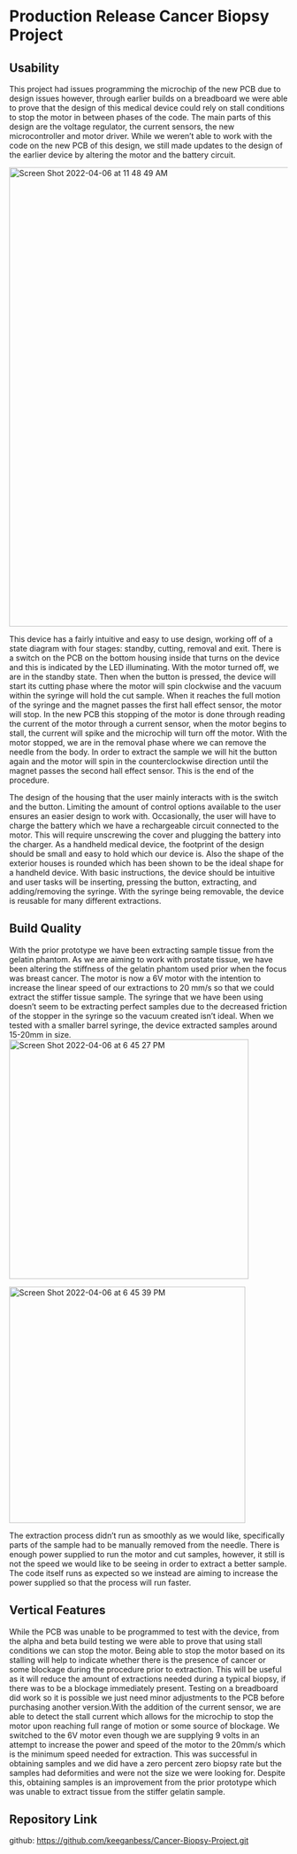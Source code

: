 # Production Release Cancer Biopsy Project

## Usability
This project had issues programming the microchip of the new PCB due to design issues however, through earlier builds on a breadboard we were able to prove that the design of this medical device could rely on stall conditions to stop the motor in between phases of the code. The main parts of this design are the voltage regulator, the current sensors, the new microcontroller and motor driver. While we weren’t able to work with the code on the new PCB of this design, we still made updates to the design of the earlier device by altering the motor and the battery circuit.  

<img width="830" alt="Screen Shot 2022-04-06 at 11 48 49 AM" src="https://user-images.githubusercontent.com/78036141/162015425-8414b08f-2ec1-4128-bad1-e3d22eb71492.png">

This device has a fairly intuitive and easy to use design, working off of a state diagram with four stages: standby, cutting, removal and exit. There is a switch on the PCB on the bottom housing inside that turns on the device and this is indicated by the LED illuminating. With the motor turned off, we are in the standby state. Then when the button is pressed, the device will start its cutting phase where the motor will spin clockwise and the vacuum within the syringe will hold the cut sample. When it reaches the full motion of the syringe and the magnet passes the first hall effect sensor, the motor will stop. In the new PCB this stopping of the motor is done through reading the current of the motor through a current sensor, when the motor begins to stall, the current will spike and the microchip will turn off the motor. With the motor stopped, we are in the removal phase where we can remove the needle from the body. In order to extract the sample we will hit the button again and the motor will spin in the counterclockwise direction until the magnet passes the second hall effect sensor. This is the end of the procedure. 

The design of the housing that the user mainly interacts with is the switch and the button. Limiting the amount of control options available to the user ensures an easier design to work with. Occasionally, the user will have to charge the battery which we have a rechargeable circuit connected to the motor. This will require unscrewing the cover and plugging the battery into the charger.  As a handheld medical device, the footprint of the design should be small and easy to hold which our device is. Also the shape of the exterior houses is rounded which has been shown to be the ideal shape for a handheld device. With basic instructions, the device should be intuitive and user tasks will be inserting, pressing the button, extracting, and adding/removing the syringe. With the syringe being removable, the device is reusable for many different extractions.


## Build Quality
With the prior prototype we have been extracting sample tissue from the gelatin phantom. As we are aiming to work with prostate tissue, we have been altering the stiffness of the gelatin phantom used prior when the focus was breast cancer. The motor is now a 6V motor with the intention to increase the linear speed of our extractions to 20 mm/s so that we could extract the stiffer tissue sample. The syringe that we have been using doesn’t seem to be extracting perfect samples due to the decreased friction of the stopper in the syringe so the vacuum created isn’t ideal. When we tested with a smaller barrel syringe, the device extracted samples around 15-20mm in size. 
<img width="433" alt="Screen Shot 2022-04-06 at 6 45 27 PM" src="https://user-images.githubusercontent.com/78036141/162084844-3065ce04-8211-4a3a-929c-51a99c5fc621.png">

<img width="427" alt="Screen Shot 2022-04-06 at 6 45 39 PM" src="https://user-images.githubusercontent.com/78036141/162084864-b3faa03c-53b3-4139-98fe-f98bac0776d3.png">

The extraction process didn’t run as smoothly as we would like, specifically parts of the sample had to be manually removed from the needle. There is enough power supplied to run the motor and cut samples, however, it still is not the speed we would like to be seeing in order to extract a better sample. The code itself runs as expected so we instead are aiming to increase the power supplied so that the process will run faster. 


## Vertical Features
While the PCB was unable to be programmed to test with the device, from the alpha and beta build testing we were able to prove that using stall conditions we can stop the motor. Being able to stop the motor based on its stalling will help to indicate whether there is the presence of cancer or some blockage during the procedure prior to extraction. This will be useful as it will reduce the amount of extractions needed during a typical biopsy, if there was to be a blockage immediately present. 
Testing on a breadboard did work so it is possible we just need minor adjustments to the PCB before purchasing another version.With the addition of the current sensor, we are able to detect the stall current which allows for the microchip to stop the motor upon reaching full range of motion or some source of blockage. We switched to the 6V motor even though we are supplying 9 volts in an attempt to increase the power and speed of the motor to the 20mm/s which is the minimum speed needed for extraction. This was successful in obtaining samples and we did have a zero percent zero biopsy rate but the samples had deformities and were not the size we were looking for. Despite this, obtaining samples is an improvement from the prior prototype which was unable to extract tissue from the stiffer gelatin sample. 


## Repository Link
github: https://github.com/keeganbess/Cancer-Biopsy-Project.git
